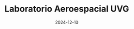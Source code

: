 ---
title: Laboratorio Aeroespacial UVG
date: 2024-12-10
type: landing

sections:
  - block: hero
    design:
      flip: false
    content:
      title: |
        <strong>
        Laboratorio Aeroespacial
        UVG
        </strong>
      image:
        filename: logo-lab.jpg
      text: |
        <br>
        
        <div style="text-align: justify;">
        <strong>¡Pioneros del desarrollo espacial guatemalteco!</strong>
        <br><br> 
        
        Somos el equipo de investigación responsable del <strong>QUETZAL-1</strong>, el primer satélite guatemalteco lanzado exitosamente al espacio en 2020, y actualmente trabajamos en el desarrollo del <strong>QUETZAL-2</strong>, llevando la tecnología aeroespacial centroamericana a nuevas alturas 🚀
        </div>
        
  - block: collection
    id: news
    content:
      title: |
        <strong>
        Noticias Recientes
        </strong>
      subtitle: |
        <div style="text-align: justify;">
        Actualizaciones sobre eventos, avances y actividades del laboratorio.
        </div>
      text: ''
      count: 2            
      filters:
        folders:
          - post          
        exclude_featured: false
        exclude_future: false
        exclude_past: false
      order: desc
    design:
      view: compact       
      columns: '2'

  - block: collection
    id: publications
    content:
      title: 
        <strong>
        Publicaciones Recientes
        </strong>
      subtitle: |

        <div style="text-align: justify;">
        Publicaciones recientes que muestran los avances y resultados de nuestros proyectos de investigación y desarrollo tecnológico.
        </div>

      text: ''
      count: 5
      filters:
        folders:
          - publication
        publication_type: ''
        author: ''
        category: ''
        tag: ''
        exclude_featured: false
        exclude_future: false
        exclude_past: false
      order: desc
    design:
      view: citation
      columns: '2'
---